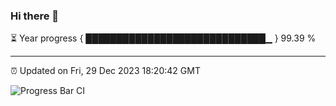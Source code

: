 ### Hi there 👋

⏳ Year progress { █████████████████████████████▁ } 99.39 %

---

⏰ Updated on Fri, 29 Dec 2023 18:20:42 GMT

![Progress Bar CI](https://github.com/ZhaoGui/ZhaoGui/workflows/Progress%20Bar%20CI/badge.svg)
